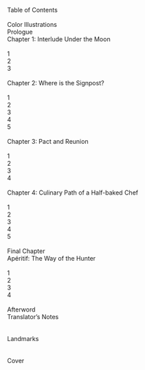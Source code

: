 <br/>
<br/>
<br/>
<br/>
<br/>
<br/>
Table of Contents<br/>
<br/>
Color Illustrations<br/>
Prologue<br/>
Chapter 1: Interlude Under the Moon<br/>
<br/>
1<br/>
2<br/>
3<br/>
<br/>
Chapter 2: Where is the Signpost?<br/>
<br/>
1<br/>
2<br/>
3<br/>
4<br/>
5<br/>
<br/>
Chapter 3: Pact and Reunion<br/>
<br/>
1<br/>
2<br/>
3<br/>
4<br/>
<br/>
Chapter 4: Culinary Path of a Half-baked Chef<br/>
<br/>
1<br/>
2<br/>
3<br/>
4<br/>
5<br/>
<br/>
Final Chapter<br/>
Apéritif: The Way of the Hunter<br/>
<br/>
1<br/>
2<br/>
3<br/>
4<br/>
<br/>
Afterword<br/>
Translator’s Notes<br/>
<br/>
<br/>
Landmarks<br/>
<br/>
<br/>
Cover<br/>
<br/>
<br/>
<br/>
<br/>
